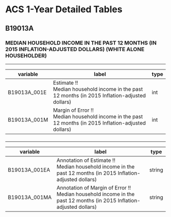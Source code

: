 # ACS 1-Year Detailed Tables

## B19013A

### MEDIAN HOUSEHOLD INCOME IN THE PAST 12 MONTHS (IN 2015 INFLATION-ADJUSTED DOLLARS) (WHITE ALONE HOUSEHOLDER)

___

| variable | label | type |
| ----- | ----- | ----- |
| B19013A_001E | Estimate !!<br>Median household income in the past 12 months (in 2015 Inflation-adjusted dollars) | int |
| B19013A_001M | Margin of Error !!<br>Median household income in the past 12 months (in 2015 Inflation-adjusted dollars) | int |
### 

___

| variable | label | type |
| ----- | ----- | ----- |
| B19013A_001EA | Annotation of Estimate !!<br>Median household income in the past 12 months (in 2015 Inflation-adjusted dollars) | string |
| B19013A_001MA | Annotation of Margin of Error !!<br>Median household income in the past 12 months (in 2015 Inflation-adjusted dollars) | string |

